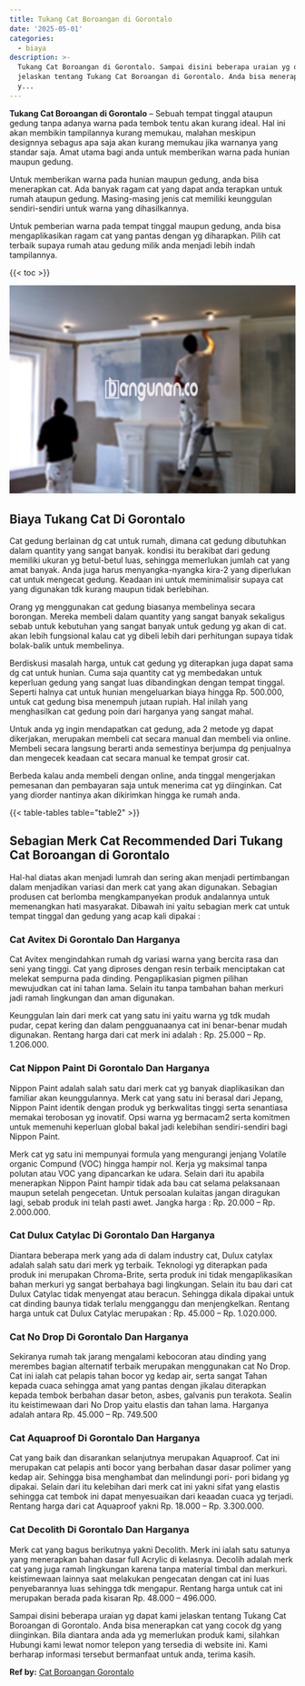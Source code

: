 ```yaml
---
title: Tukang Cat Boroangan di Gorontalo
date: '2025-05-01'
categories:
  - biaya
description: >-
  Tukang Cat Boroangan di Gorontalo. Sampai disini beberapa uraian yg dapat kami
  jelaskan tentang Tukang Cat Boroangan di Gorontalo. Anda bisa menerapkan cat
  y...
---
```


**Tukang Cat Boroangan di Gorontalo** – Sebuah tempat tinggal ataupun gedung tanpa adanya warna pada tembok tentu akan kurang ideal. Hal ini akan membikin tampilannya kurang memukau, malahan meskipun designnya sebagus apa saja akan kurang memukau jika warnanya yang standar saja. Amat utama bagi anda untuk memberikan warna pada hunian maupun gedung.

Untuk memberikan warna pada hunian maupun gedung, anda bisa menerapkan cat. Ada banyak ragam cat yang dapat anda terapkan untuk rumah ataupun gedung. Masing-masing jenis cat memiliki keunggulan sendiri-sendiri untuk warna yang dihasilkannya.

Untuk pemberian warna pada tempat tinggal maupun gedung, anda bisa mengaplikasikan ragam cat yang pantas dengan yg diharapkan. Pilih cat terbaik supaya rumah atau gedung milik anda menjadi lebih indah tampilannya.

{{< toc >}}

![Tukang Cat Boroangan di Gorontalo](/images/jasa-cat-murah31.png)

## Biaya Tukang Cat Di Gorontalo

Cat gedung berlainan dg cat untuk rumah, dimana cat gedung dibutuhkan dalam quantity yang sangat banyak. kondisi itu berakibat dari gedung memiliki ukuran yg betul-betul luas, sehingga memerlukan jumlah cat yang amat banyak. Anda juga harus menyangka-nyangka kira-2 yang diperlukan cat untuk mengecat gedung. Keadaan ini untuk meminimalisir supaya cat yang digunakan tdk kurang maupun tidak berlebihan.

Orang yg menggunakan cat gedung biasanya membelinya secara borongan. Mereka membeli dalam quantity yang sangat banyak sekaligus sebab untuk kebutuhan yang sangat banyak untuk gedung yg akan di cat. akan lebih fungsional kalau cat yg dibeli lebih dari perhitungan supaya tidak bolak-balik untuk membelinya.

Berdiskusi masalah harga, untuk cat gedung yg diterapkan juga dapat sama dg cat untuk hunian. Cuma saja quantity cat yg membedakan untuk keperluan gedung yang sangat luas dibandingkan dengan tempat tinggal. Seperti halnya cat untuk hunian mengeluarkan biaya hingga Rp. 500.000, untuk cat gedung bisa menempuh jutaan rupiah. Hal inilah yang menghasilkan cat gedung poin dari harganya yang sangat mahal.

Untuk anda yg ingin mendapatkan cat gedung, ada 2 metode yg dapat dikerjakan, merupakan membeli cat secara manual dan membeli via online. Membeli secara langsung berarti anda semestinya berjumpa dg penjualnya dan mengecek keadaan cat secara manual ke tempat grosir cat.

Berbeda kalau anda membeli dengan online, anda tinggal mengerjakan pemesanan dan pembayaran saja untuk menerima cat yg diinginkan. Cat yang diorder nantinya akan dikirimkan hingga ke rumah anda.

{{< table-tables table="table2" >}}

## Sebagian Merk Cat Recommended Dari Tukang Cat Boroangan di Gorontalo

Hal-hal diatas akan menjadi lumrah dan sering akan menjadi pertimbangan dalam menjadikan variasi dan merk cat yang akan digunakan. Sebagian produsen cat berlomba mengkampanyekan produk andalannya untuk memenangkan hati masyarakat. Dibawah ini yaitu sebagian merk cat untuk tempat tinggal dan gedung yang acap kali dipakai :

### Cat Avitex Di Gorontalo Dan Harganya

Cat Avitex mengindahkan rumah dg variasi warna yang bercita rasa dan seni yang tinggi. Cat yang diproses dengan resin terbaik menciptakan cat melekat sempurna pada dinding. Pengaplikasian pigmen pilihan mewujudkan cat ini tahan lama. Selain itu tanpa tambahan bahan merkuri jadi ramah lingkungan dan aman digunakan.

Keunggulan lain dari merk cat yang satu ini yaitu warna yg tdk mudah pudar, cepat kering dan dalam pengguanaanya cat ini benar-benar mudah digunakan. Rentang harga dari cat merk ini adalah : Rp. 25.000 – Rp. 1.206.000.

### Cat Nippon Paint Di Gorontalo Dan Harganya

Nippon Paint adalah salah satu dari merk cat yg banyak diaplikasikan dan familiar akan keunggulannya. Merk cat yang satu ini berasal dari Jepang, Nippon Paint identik dengan produk yg berkwalitas tinggi serta senantiasa memakai terobosan yg inovatif. Opsi warna yg bermacam2 serta komitmen untuk memenuhi keperluan global bakal jadi kelebihan sendiri-sendiri bagi Nippon Paint.

Merk cat yg satu ini mempunyai formula yang mengurangi jenjang Volatile organic Compund (VOC) hingga hampir nol. Kerja yg maksimal tanpa polutan atau VOC yang dipancarkan ke udara. Selain dari itu apabila menerapkan Nippon Paint hampir tidak ada bau cat selama pelaksanaan maupun setelah pengecetan. Untuk persoalan kulaitas jangan diragukan lagi, sebab produk ini telah pasti awet. Jangka harga : Rp. 20.000 – Rp. 2.000.000.

### Cat Dulux Catylac Di Gorontalo Dan Harganya

Diantara beberapa merk yang ada di dalam industry cat, Dulux catylax adalah salah satu dari merk yg terbaik. Teknologi yg diterapkan pada produk ini merupakan Chroma-Brite, serta produk ini tidak mengaplikasikan bahan merkuri yg sangat berbahaya bagi lingkungan. Selain itu bau dari cat Dulux Catylac tidak menyengat atau beracun. Sehingga dikala dipakai untuk cat dinding baunya tidak terlalu mengganggu dan menjengkelkan. Rentang harga untuk cat Dulux Catylac merupakan : Rp. 45.000 – Rp. 1.020.000.

### Cat No Drop Di Gorontalo Dan Harganya

Sekiranya rumah tak jarang mengalami kebocoran atau dinding yang merembes bagian alternatif terbaik merupakan menggunakan cat No Drop. Cat ini ialah cat pelapis tahan bocor yg kedap air, serta sangat Tahan kepada cuaca sehingga amat yang pantas dengan jikalau diterapkan kepada tembok berbahan dasar beton, asbes, galvanis pun terakota. Sealin itu keistimewaan dari No Drop yaitu elastis dan tahan lama. Harganya adalah antara Rp. 45.000 – Rp. 749.500

### Cat Aquaproof Di Gorontalo Dan Harganya

Cat yang baik dan disarankan selanjutnya merupakan Aquaproof. Cat ini merupakan cat pelapis anti bocor yang berbahan dasar dasar polimer yang kedap air. Sehingga bisa menghambat dan melindungi pori- pori bidang yg dipakai. Selain dari itu kelebihan dari merk cat ini yakni sifat yang elastis sehingga cat tembok ini dapat menyesuaikan dari keaadan cuaca yg terjadi. Rentang harga dari cat Aquaproof yakni Rp. 18.000 – Rp. 3.300.000.

### Cat Decolith Di Gorontalo Dan Harganya

Merk cat yang bagus berikutnya yakni Decolith. Merk ini ialah satu satunya yang menerapkan bahan dasar full Acrylic di kelasnya. Decolih adalah merk cat yang juga ramah lingkungan karena tanpa material timbal dan merkuri. keistimewaan lainnya saat melakukan pengecatan dengan cat ini luas penyebarannya luas sehingga tdk mengapur. Rentang harga untuk cat ini merupakan berada pada kisaran Rp. 48.000 – 496.000.

Sampai disini beberapa uraian yg dapat kami jelaskan tentang Tukang Cat Boroangan di Gorontalo. Anda bisa menerapkan cat yang cocok dg yang diinginkan. Bila diantara anda ada yg memerlukan produk kami, silahkan Hubungi kami lewat nomor telepon yang tersedia di website ini. Kami berharap informasi tersebut bermanfaat untuk anda, terima kasih.

**Ref by:** [Cat Boroangan Gorontalo](https://id.wikipedia.org/wiki/Cat)
